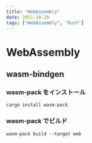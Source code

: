 ```yaml
---
title: "WebAssembly"
date: 2021-10-29
tags: ["WebAssembly", "Rust"]
---
```


# WebAssembly

## wasm-bindgen

### wasm-pack をインストール

```
cargo install wasm-pack
```

### wasm-pack でビルド

```
wasm-pack build --target web
```
